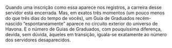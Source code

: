 ﻿Quando uma inscrição como essa aparece nos registros, a carreira desse servidor está encerrada. Mas, em exatos três momentos (um pouco menos do que três dias do tempo de vocês), um Guia de Graduados recém-nascido “espontaneamente” aparece no circuito exterior do universo de Havona. E o número de Guias de Graduados, com pouquíssima diferença, devida, sem dúvida, àqueles em transição, iguala-se exatamente ao número dos servidores desaparecidos.